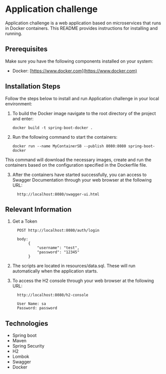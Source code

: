 # Application challenge

Application challenge is a web application based on microservices that runs in Docker containers. This README provides instructions for installing and running.

## Prerequisites

Make sure you have the following components installed on your system:

- Docker: [https://www.docker.com](https://www.docker.com)

## Installation Steps

Follow the steps below to install and run Application  challenge in your local environment:

1. To build the Docker image navigate to the root directory of the project and enter:

   ```shell
   docker build -t spring-boot-docker .

2. Run the following command to start the containers:

    ```shell
   docker run --name MyContainerSB --publish 8080:8080 spring-boot-docker

This command will download the necessary images, create and run the containers based on the configuration specified in the Dockerfile file.

3. After the containers have started successfully, you can access to Swagger Documentation through your web browser at the following URL:


         http://localhost:8080/swagger-ui.html

## Relevant Information
1. Get a Token

         POST http://localhost:8080/auth/login
         
         body:
              {
                  "username": "test",
                  "password": "12345"
              }

2. The scripts are located in resources/data.sql. These will run automatically when the application starts.


3. To access the H2 console through your web browser at the following URL:


         http://localhost:8080/h2-console

         User Name: sa
         Password: password

## Technologies

- Spring boot
- Maven
- Spring Security
- H2
- Lombok
- Swagger
- Docker